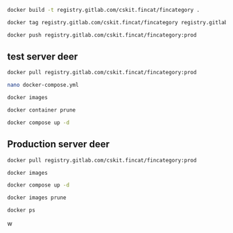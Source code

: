 ```bash
docker build -t registry.gitlab.com/cskit.fincat/fincategory .
```

```bash
docker tag registry.gitlab.com/cskit.fincat/fincategory registry.gitlab.com/cskit.fincat/fincategory:prod
```

```bash
docker push registry.gitlab.com/cskit.fincat/fincategory:prod
```

## test server deer

```bash
docker pull registry.gitlab.com/cskit.fincat/fincategory:prod
```

```bash
nano docker-compose.yml
```

```bash
docker images
```

```bash
docker container prune
```

```bash
docker compose up -d
```

## Production server deer

```bash
docker pull registry.gitlab.com/cskit.fincat/fincategory:prod
```

```bash
docker images
```

```bash
docker compose up -d
```

```bash
docker images prune
```

```bash
docker ps
```

w
